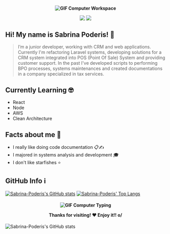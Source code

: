 <h4 align="center">

![GIF Computer Workspace](https://data.whicdn.com/images/325875578/original.gif)
  
[<img src="https://img.shields.io/badge/LinkedIn-0077B5?style=for-the-badge&logo=linkedin&logoColor=white">](https://www.linkedin.com/in/sabrina-poderis/)
[<img src="https://img.shields.io/badge/Gmail-D14836?style=for-the-badge&logo=gmail&logoColor=white">](mailto:sabrina.poderis@gmail.com/)

</h4>
  
## Hi! My name is Sabrina Poderis! 👋

> I’m a junior developer, working with CRM and web applications. Currently I'm refactoring Laravel systems, developing solutions for a CRM system integrated into POS (Point Of Sale) System and providing customer support. In the past I've developed scripts to performing BPO processes, systems maintenances and created documentations in a company specialized in tax services.

## Currently Learning 🤓
- React
- Node
- AWS
- Clean Architecture

## Facts about me 📌
- I really like doing code documentation 📋✍️
- I majored in systems analysis and development 🎓
- I don't like starfishes ⭐

## GitHub Info ℹ️
[![Sabrina-Poderis's GitHub stats](https://github-readme-stats.vercel.app/api?username=Sabrina-Poderis&show_icons=true&theme=tokyonight)](https://github.com/Sabrina-Poderis/)
[![Sabrina-Poderis' Top Langs](https://github-readme-stats.vercel.app/api/top-langs/?username=Sabrina-Poderis&hide=html,blade,handlebars,shell&layout=compact&theme=tokyonight)](https://github.com/Sabrina-Poderis/)

<h4 align="center">

![GIF Computer Typing](https://c.tenor.com/1uklp9zqO3oAAAAC/computer-typing.gif)
  
Thanks for visiting! ❤️ Enjoy it!! o/

</h4>

![Sabrina-Poderis's GitHub stats](https://github-readme-stats.vercel.app/api?username=Sabrina-Poderis&show_icons=true&theme=tokyonight)
